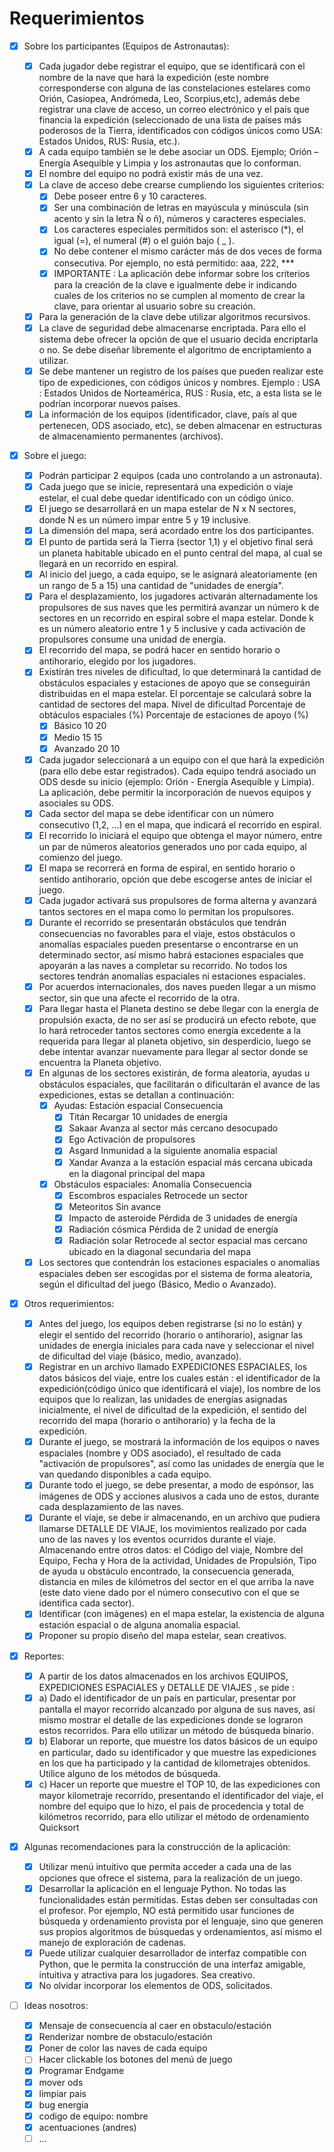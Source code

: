 # Requerimientos

- [x] Sobre los participantes (Equipos de Astronautas):

  - [x] Cada jugador debe registrar el equipo, que se identificará con el nombre de la nave que hará la expedición (este nombre corresponderse con alguna de las constelaciones estelares como Orión, Casiopea, Andrómeda, Leo, Scorpius,etc), además debe registrar una clave de acceso, un correo electrónico y el país que financia la expedición (seleccionado de una lista de países más poderosos de la Tierra, identificados con códigos únicos como USA: Estados Unidos, RUS: Rusia, etc.).
  - [x] A cada equipo también se le debe asociar un ODS. Ejemplo; Orión – Energía Asequible y Limpia y los astronautas que lo conforman.
  - [x] El nombre del equipo no podrá existir más de una vez.
  - [x] La clave de acceso debe crearse cumpliendo los siguientes criterios:
    - [x] Debe poseer entre 6 y 10 caracteres.
    - [x] Ser una combinación de letras en mayúscula y minúscula (sin acento y sin la letra Ñ o ñ), números y caracteres especiales.
    - [x] Los caracteres especiales permitidos son: el asterisco (\*), el igual (=), el numeral (#) o el guión bajo ( \_ ).
    - [x] No debe contener el mismo carácter más de dos veces de forma consecutiva. Por ejemplo, no está permitido: aaa, 222, \*\*\*
    - [x] IMPORTANTE : La aplicación debe informar sobre los criterios para la creación de la clave e igualmente debe ir indicando cuales de los criterios no se cumplen al momento de crear la clave, para orientar al usuario sobre su creación.
  - [x] Para la generación de la clave debe utilizar algoritmos recursivos.
  - [x] La clave de seguridad debe almacenarse encriptada. Para ello el sistema debe ofrecer la opción de que el usuario decida encriptarla o no. Se debe diseñar libremente el algoritmo de encriptamiento a utilizar.
  - [x] Se debe mantener un registro de los países que pueden realizar este tipo de expediciones, con códigos únicos y nombres. Ejemplo : USA : Estados Unidos de Norteamérica, RUS : Rusia, etc, a esta lista se le podrían incorporar nuevos países.
  - [x] La información de los equipos (identificador, clave, país al que pertenecen, ODS asociado, etc), se deben almacenar en estructuras de almacenamiento permanentes (archivos).

- [x] Sobre el juego:

  - [x] Podrán participar 2 equipos (cada uno controlando a un astronauta).
  - [x] Cada juego que se inicie, representará una expedición o viaje estelar, el cual debe quedar identificado con un código único.
  - [x] El juego se desarrollará en un mapa estelar de N x N sectores, donde N es un número impar entre 5 y 19 inclusive.
  - [x] La dimensión del mapa, será acordado entre los dos participantes.
  - [x] El punto de partida será la Tierra (sector 1,1) y el objetivo final será un planeta habitable ubicado en el punto central del mapa, al cual se llegará en un recorrido en espiral.
  - [x] Al inicio del juego, a cada equipo, se le asignará aleatoriamente (en un rango de 5 a 15) una cantidad de "unidades de energía".
  - [x] Para el desplazamiento, los jugadores activarán alternadamente los propulsores de sus naves que les permitirá avanzar un número k de sectores en un recorrido en espiral sobre el mapa estelar. Donde k es un número aleatorio entre 1 y 5 inclusive y cada activación de propulsores consume una unidad de energía.
  - [x] El recorrido del mapa, se podrá hacer en sentido horario o antihorario, elegido por los jugadores.
  - [x] Existirán tres niveles de dificultad, lo que determinará la cantidad de obstáculos espaciales y estaciones de apoyo que se conseguirán distribuidas en el mapa estelar. El porcentaje se calculará sobre la cantidad de sectores del mapa.
        Nivel de dificultad Porcentaje de obtáculos espaciales (%) Porcentaje de estaciones de apoyo (%)
    - [x] Básico 10 20
    - [x] Medio 15 15
    - [x] Avanzado 20 10
  - [x] Cada jugador seleccionará a un equipo con el que hará la expedición (para ello debe estar registrados). Cada equipo tendrá asociado un ODS desde su inicio (ejemplo: Orión - Energía Asequible y Limpia). La aplicación, debe permitir la incorporación de nuevos equipos y asociales su ODS.
  - [x] Cada sector del mapa se debe identificar con un número consecutivo (1,2, …) en el mapa, que indicará el recorrido en espiral.
  - [x] El recorrido lo iniciará el equipo que obtenga el mayor número, entre un par de números aleatorios generados uno por cada equipo, al comienzo del juego.
  - [x] El mapa se recorrerá en forma de espiral, en sentido horario o sentido antihorario, opción que debe escogerse antes de iniciar el juego.
  - [x] Cada jugador activará sus propulsores de forma alterna y avanzará tantos sectores en el mapa como lo permitan los propulsores.
  - [x] Durante el recorrido se presentarán obstáculos que tendrán consecuencias no favorables para el viaje, estos obstáculos o anomalías espaciales pueden presentarse o encontrarse en un determinado sector, así mismo habrá estaciones espaciales que apoyarán a las naves a completar su recorrido. No todos los sectores tendrán anomalías espaciales ni estaciones espaciales.
  - [x] Por acuerdos internacionales, dos naves pueden llegar a un mismo sector, sin que una afecte el recorrido de la otra.
  - [x] Para llegar hasta el Planeta destino se debe llegar con la energía de propulsión exacta, de no ser así se producirá un efecto rebote, que lo hará retroceder tantos sectores como energía excedente a la requerida para llegar al planeta objetivo, sin desperdicio, luego se debe intentar avanzar nuevamente para llegar al sector donde se encuentra la Planeta objetivo.
  - [x] En algunas de los sectores existirán, de forma aleatoria, ayudas u obstáculos espaciales, que facilitarán o dificultarán el avance de las expediciones, estas se detallan a continuación:
    - [x] Ayudas:
          Estación espacial Consecuencia
      - [x] Titán Recargar 10 unidades de energía
      - [x] Sakaar Avanza al sector más cercano desocupado
      - [x] Ego Activación de propulsores
      - [x] Asgard Inmunidad a la siguiente anomalia espacial
      - [x] Xandar Avanza a la estación espacial más cercana ubicada en la diagonal principal del mapa
    - [x] Obstáculos espaciales:
          Anomalía Consecuencia
      - [x] Escombros espaciales Retrocede un sector
      - [x] Meteoritos Sin avance
      - [x] Impacto de asteroide Pérdida de 3 unidades de energía
      - [x] Radiación cósmica Pérdida de 2 unidad de energía
      - [x] Radiación solar Retrocede al sector espacial mas cercano ubicado en la diagonal secundaria del mapa
  - [x] Los sectores que contendrán los estaciones espaciales o anomalías espaciales deben ser escogidas por el sistema de forma aleatoria, según el dificultad del juego (Básico, Medio o Avanzado).

- [x] Otros requerimientos:

  - [x] Antes del juego, los equipos deben registrarse (si no lo están) y elegir el sentido del recorrido (horario o antihorario), asignar las unidades de energía iniciales para cada nave y seleccionar el nivel de dificultad del viaje (básico, medio, avanzado).
  - [x] Registrar en un archivo llamado EXPEDICIONES ESPACIALES, los datos básicos del viaje, entre los cuales están : el identificador de la expedición(código único que identificará el viaje), los nombre de los equipos que lo realizan, las unidades de energías asignadas inicialmente, el nivel de dificultad de la expedición, el sentido del recorrido del mapa (horario o antihorario) y la fecha de la expedición.
  - [x] Durante el juego, se mostrará la información de los equipos o naves espaciales (nombre y ODS asociado), el resultado de cada "activación de propulsores", así como las unidades de energía que le van quedando disponibles a cada equipo.
  - [x] Durante todo el juego, se debe presentar, a modo de espónsor, las imágenes de ODS y acciones alusivos a cada uno de estos, durante cada desplazamiento de las naves.
  - [x] Durante el viaje, se debe ir almacenando, en un archivo que pudiera llamarse DETALLE DE VIAJE, los movimientos realizado por cada uno de las naves y los eventos ocurridos durante el viaje. Almacenando entre otros datos: el Código del viaje, Nombre del Equipo, Fecha y Hora de la actividad, Unidades de Propulsión, Tipo de ayuda u obstáculo encontrado, la consecuencia generada, distancia en miles de kilómetros del sector en el que arriba la nave (este dato viene dado por el número consecutivo con el que se identifica cada sector).
  - [x] Identificar (con imágenes) en el mapa estelar, la existencia de alguna estación espacial o de alguna anomalía espacial.
  - [x] Proponer su propio diseño del mapa estelar, sean creativos.

- [x] Reportes:

  - [x] A partir de los datos almacenados en los archivos EQUIPOS, EXPEDICIONES ESPACIALES y DETALLE DE VIAJES , se pide :
  - [x] a) Dado el identificador de un país en particular, presentar por pantalla el mayor recorrido alcanzado por alguna de sus naves, así mismo mostrar el detalle de las expediciones donde se lograron estos recorridos. Para ello utilizar un método de búsqueda binario.
  - [x] b) Elaborar un reporte, que muestre los datos básicos de un equipo en particular, dado su identificador y que muestre las expediciones en los que ha participado y la cantidad de kilometrajes obtenidos. Utilice alguno de los métodos de búsqueda.
  - [x] c) Hacer un reporte que muestre el TOP 10, de las expediciones con mayor kilometraje recorrido, presentando el identificador del viaje, el nombre del equipo que lo hizo, el pais de procedencia y total de kilómetros recorrido, para ello utilizar el método de ordenamiento Quicksort

- [x] Algunas recomendaciones para la construcción de la aplicación:

  - [x] Utilizar menú intuitivo que permita acceder a cada una de las opciones que ofrece el sistema, para la realización de un juego.
  - [x] Desarrollar la aplicación en el lenguaje Python. No todas las funcionalidades están permitidas. Estas deben ser consultadas con el profesor. Por ejemplo, NO está permitido usar funciones de búsqueda y ordenamiento provista por el lenguaje, sino que generen sus propios algoritmos de búsquedas y ordenamientos, así mismo el manejo de exploración de cadenas.
  - [x] Puede utilizar cualquier desarrollador de interfaz compatible con Python, que le permita la construcción de una interfaz amigable, intuitiva y atractiva para los jugadores. Sea creativo.
  - [x] No olvidar incorporar los elementos de ODS, solicitados.

- [ ] Ideas nosotros:
  - [x] Mensaje de consecuencia al caer en obstaculo/estación
  - [x] Renderizar nombre de obstaculo/estación
  - [x] Poner de color las naves de cada equipo
  - [ ] Hacer clickable los botones del menú de juego
  - [x] Programar Endgame
  - [x] mover ods
  - [x] limpiar pais
  - [x] bug energia
  - [x] codigo de equipo: nombre
  - [x] acentuaciones (andres)
  - [ ] ...
